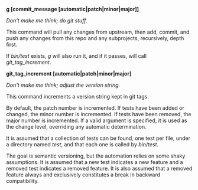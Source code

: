 **g [commit_message [automatic|patch|minor|major]]**

*Don't make me think; do git stuff.*

This command will pull any changes from upstream, then add, commit, and push
any changes from this repo and any subprojects, recursively, depth first.

If *bin/test* exists, *g* will also run it, and if it passes, will call
*git\_tag\_increment*.


**git_tag_increment [automatic|patch|minor|major]**

*Don't make me think; adjust the version string.*

This command increments a version string kept in git tags.

By default, the patch number is incremented.  If tests have been added or
changed, the minor number is incremented.  If tests have been removed, the
major number is incremented.  If a valid argument is specified, it is used
as the change level, overriding any automatic determination.

It is assumed that a collection of tests can be found, one test per file, under
a directory named *test*, and that each one is called by *bin/test*.

The goal is semantic versioning, but the automation relies on some shaky
assumptions.  It is assumed that a new test indicates a new feature and a
removed test indicates a removed feature.  It is also assumed that a removed
feature always and exclusively constitutes a break in backward compatibility.
